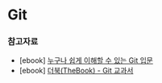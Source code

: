 # Git

### 참고자료
- [ebook] [누구나 쉽게 이해할 수 있는 Git 입문](https://backlog.com/git-tutorial/kr/)
- [ebook] [더북(TheBook) - Git 교과서](https://thebook.io/080212/)
